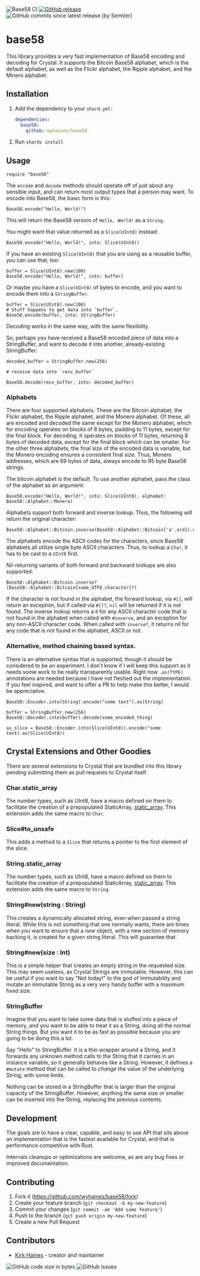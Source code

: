 ![Base58 CI](https://img.shields.io/github/workflow/status/wyhaines/base58.cr/Base58%20CI?style=for-the-badge&logo=GitHub)
[![GitHub release](https://img.shields.io/github/release/wyhaines/base58.cr.svg?style=for-the-badge)](https://github.com/wyhaines/base58.cr/releases)
![GitHub commits since latest release (by SemVer)](https://img.shields.io/github/commits-since/wyhaines/base58.cr/latest?style=for-the-badge)


# base58

This library provides a very fast implementation of Base58 encoding and decoding for Crystal. It supports the Bitcoin Base58 alphabet, which is the default alphabet, as well
as the Flickr alphabet, the Ripple alphabet, and the Minero alphabet.

## Installation

1. Add the dependency to your `shard.yml`:

   ```yaml
   dependencies:
     base58:
       github: wyhaines/base58
   ```

2. Run `shards install`

## Usage

```crystal
require "base58"
```

The `encode` and `decode` methods should operate off of just about any sensible input, and can return most output types that a person may want. To encode into Base58, the basic form is this:

```crystal
Base58.encode("Hello, World!")
```

This will return the Base58 version of `Hello, World!` as a `String`.

You might want that value returned as a `Slice(UInt8)` instead:

```crystal
Base58.encode("Hello, World!", into: Slice(UInt8))
```

If you have an existing `Slice(UInt8)` that you are using as a reusable buffer, you can use that, too:

```crystal
buffer = Slice(UInt8).new(100)
Base58.encode("Hello, World!", into: buffer)
```

Or maybe you have a `Slice(UInt8)` of bytes to encode, and you want to encode them into a `StringBuffer`.

```crystal
buffer = Slice(UInt8).new(100)
# Stuff happens to get data into `buffer`.
Base58.encode(buffer, into: StringBuffer)
```

Decoding works in the same way, with the same flexibility.

So, perhaps you have received a Base58 encoded piece of data into a StringBuffer, and want to decode it into another, already-existing StringBuffer:

```crystal
decoded_buffer = StringBuffer.new(256)

# receive data into `recv_buffer`

Base58.decode(recv_buffer, into: decoded_buffer)
```

### Alphabets

There are four supported alphabets. These are the Bitcoin alphabet, the Flickr alphabet, the Ripple alphabet, and the Monero alphabet. Of these, all are encoded and decoded the same except for the Monero alphabet, which for encoding operates on blocks of 8 bytes, padding to 11 bytes, except for the final block. For decoding, it operates on blocks of 11 bytes, returning 8 bytes of decoded data, except for the final block which can be smaller. For the other three alphabets, the final size of the encoded data is variable, but the Monero encoding ensures a consistent final size. Thus, Monero addresses, which are 69 bytes of data, always encode to 95 byte Base58 strings.

The bitcoin alphabet is the default. To use another alphabet, pass the class of the alphabet as an argument:

```crystal
Base58.encode("Hello, World!", into: Slice(UInt8), alphabet: Base58::Alphabet::Monero)
```

Alphabets support both forward and inverse lookup. Thus, the following will return the original character:

```crystal
Base58::Alphabet::Bitcoin.inverse(Base58::Alphabet::Bitcoin['a'.ord]).chr
```

The alphabets encode the ASCII codes for the characters, since Base58 alphabets all utilize single byte ASCII characters. Thus, to lookup a `Char`, it has to be cast to a `UInt8` first.

Nil-returning variants of both forward and backward lookups are also supported:

```crystal
Base58::Alphabet::Bitcoin.inverse?(Base58::Alphabet::Bitcoin[some_UTF8_character]?)
```

If the character is not found in the alphabet, the forward lookup, via `#[]`, will return an exception, but if called via `#[]?`, `nil` will be returned if it is not found. The inverse lookup returns a `0` for any ASCII character code that is not found in the alphabet when called with `#inverse`, and an exception for any non-ASCII character code. When called with `inverse?`, it returns nil for any code that is not found in the alphabet, ASCII or not.  

### Alternative, method chaining based syntax.

There is an alternative syntax that is supported, though it should be considered to be an experiment. I don't know if I will keep this support as it needs some work to be really transparently usable. Right now `.as(TYPE)` annotations are needed because I have not fleshed out the implementation. If you feel inspired, and want to offer a PR to help make this better, I would be appreciative.

```crystal
Base58::Encoder.into(String).encode("some text").as(String)

buffer = StringBuffer.new(256)
Base58::Decoder.into(buffer).decode(some_encoded_thing)

as_slice = Base58::Encoder.into(Slice(UInt8)).encode("some text).as(Slice(UInt8))
```

## Crystal Extensions and Other Goodies

There are several extensions to Crystal that are bundled into this library pending submitting them as pull requests to Crystal itself.

### Char.static_array

The number types, such as UInt8, have a macro defined on them to facilitate the creation of a prepopulated StaticArray, [static_array](https://crystal-lang.org/api/1.7.1/Number.html#static_array%28%2Anums%29-macro). This extension adds the same macro to `Char`.


### Slice#to_unsafe

This adds a method to a `Slice` that returns a pointer to the first element of the slice. 

### String.static_array

The number types, such as UInt8, have a macro defined on them to facilitate the creation of a prepopulated StaticArray, [static_array](https://crystal-lang.org/api/1.7.1/Number.html#static_array%28%2Anums%29-macro). This extension adds the same macro to `String`.

### String#new(string : String)

This creates a dynamically allocated string, even when passed a string literal. While this is not something that one normally wants, there are times when you want to ensure that a _new_ object, with a new section of memory backing it, is created for a given string literal. This will guarantee that.

### String#new(size : Int)

This is a simple helper that creates an empty string in the requested size. This may seem
useless, as Crystal Strings are immutable. However, this can be useful if you want to say "Not today!" to the god of Immutability and mutate an immutable String as a very very handy buffer with a maximum fixed size.

### StringBuffer

Imagine that you want to take some data that is stuffed into a piece of memory, and you want to be able to treat it as a String, doing all the normal String things. But you
want it to be as fast as possible because you are going to be doing this a lot.

Say "Hello" to StringBuffer. It is a thin wrapper around a String, and it forwards any unknown method calls to the String that it carries in an instance variable, so it generally behaves like a String. However, it defines a `#mutate` method that can be called to _change_ the value of the underlying String, with some limits.

Nothing can be stored in a StringBuffer that is larger than the original capacity of the StringBuffer. However, anything the same size or smaller can be inserted into the String, replacing the previous contents.



## Development

The goals are to have a clear, capable, and easy to use API that sits above an implementation that is the fastest available for Crystal, and that is performance competitive with Rust.

Internals cleanups or optimizations are welcome, as are any bug fixes or improved documentation.

## Contributing

1. Fork it (<https://github.com/wyhaines/base58/fork>)
2. Create your feature branch (`git checkout -b my-new-feature`)
3. Commit your changes (`git commit -am 'Add some feature'`)
4. Push to the branch (`git push origin my-new-feature`)
5. Create a new Pull Request

## Contributors

- [Kirk Haines](https://github.com/wyhaines) - creator and maintainer

![GitHub code size in bytes](https://img.shields.io/github/languages/code-size/wyhaines/base58.cr?style=for-the-badge)
![GitHub issues](https://img.shields.io/github/issues/wyhaines/base58.cr?style=for-the-badge)